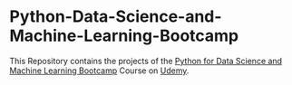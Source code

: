 # Python-Data-Science-and-Machine-Learning-Bootcamp
This Repository contains the projects of the [Python for Data Science and Machine Learning Bootcamp](https://www.udemy.com/course/python-for-data-science-and-machine-learning-bootcamp/) Course on [Udemy](https://www.udemy.com).

